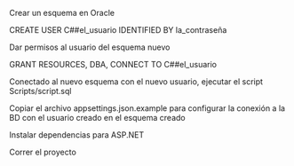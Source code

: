 Crear un esquema en Oracle

CREATE USER C##el_usuario IDENTIFIED BY la_contraseña

Dar permisos al usuario del esquema nuevo

GRANT RESOURCES, DBA, CONNECT TO C##el_usuario

Conectado al nuevo esquema con el nuevo usuario, ejecutar el script Scripts/script.sql

Copiar el archivo appsettings.json.example para configurar la conexión a la BD con el usuario creado en el esquema creado

Instalar dependencias para ASP.NET

Correr el proyecto
